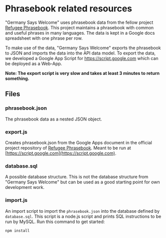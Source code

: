# Phrasebook related resources

"Germany Says Welcome" uses phrasebook data from the fellow project [Refugee Phrasebook](http://www.refugeephrasebook.de).
 This project maintains a phrasebook with common and useful phrases in many languages. The data is kept in a
 Google docs spreadsheet with one phrase per row. 
 
 To make use of the data, "Germany Says Welcome" exports the phrasebook to JSON and imports the data into the API data 
 model. To export the data, we developed a Google App Script for https://script.google.com 
 which can be deployed as a Web-App. 
 
<b>Note: The export script is very slow and takes at least 3 minutes to return something.</b>
 
 
## Files

### phrasebook.json

The phrasebook data as a nested JSON object.
  
### export.js

Creates phrasebook.json from the Google Apps document in the official project repository of 
[Refugee Phrasebook](http://www.refugeephrasebook.de). Meant to be run at [https://script.google.com](https://script.google.com).

### database.sql

A possible database structure. This is not the database structure from "Germany Says Welcome" but can be used as a good starting
point for own development work.

### import.js

An import script to import the `phrasebook.json` into the database defined by `database.sql`. This script is a node.js
script and prints SQL instructions to be run by MySQL. Run this command to get started:

    npm install
  



